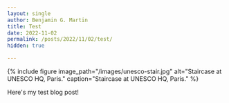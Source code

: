 ```yaml
---
layout: single
author: Benjamin G. Martin
title: Test
date: 2022-11-02
permalink: /posts/2022/11/02/test/
hidden: true   

---
```

{% include figure image_path="/images/unesco-stair.jpg" alt="Staircase at UNESCO HQ, Paris." caption="Staircase at UNESCO HQ, Paris." %}

Here's my test blog post! 